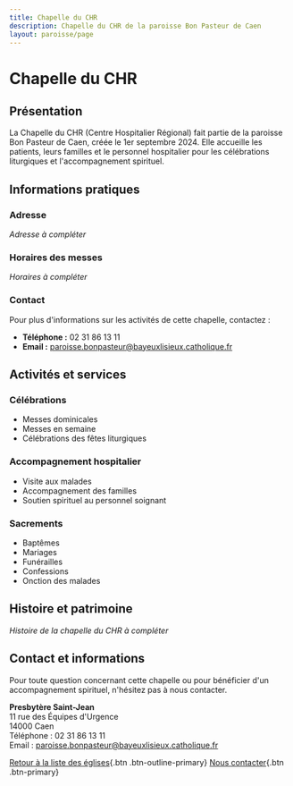 ```yaml
---
title: Chapelle du CHR
description: Chapelle du CHR de la paroisse Bon Pasteur de Caen
layout: paroisse/page
---
```


# Chapelle du CHR

## Présentation

La Chapelle du CHR (Centre Hospitalier Régional) fait partie de la paroisse Bon Pasteur de Caen, créée le 1er septembre 2024. Elle accueille les patients, leurs familles et le personnel hospitalier pour les célébrations liturgiques et l'accompagnement spirituel.

## Informations pratiques

### Adresse
*Adresse à compléter*

### Horaires des messes
*Horaires à compléter*

### Contact
Pour plus d'informations sur les activités de cette chapelle, contactez :
- **Téléphone :** 02 31 86 13 11
- **Email :** paroisse.bonpasteur@bayeuxlisieux.catholique.fr

## Activités et services

### Célébrations
- Messes dominicales
- Messes en semaine
- Célébrations des fêtes liturgiques

### Accompagnement hospitalier
- Visite aux malades
- Accompagnement des familles
- Soutien spirituel au personnel soignant

### Sacrements
- Baptêmes
- Mariages
- Funérailles
- Confessions
- Onction des malades

## Histoire et patrimoine

*Histoire de la chapelle du CHR à compléter*

## Contact et informations

Pour toute question concernant cette chapelle ou pour bénéficier d'un accompagnement spirituel, n'hésitez pas à nous contacter.

**Presbytère Saint-Jean**  
11 rue des Équipes d'Urgence  
14000 Caen  
Téléphone : 02 31 86 13 11  
Email : paroisse.bonpasteur@bayeuxlisieux.catholique.fr

[Retour à la liste des églises](/Les-églises){.btn .btn-outline-primary}
[Nous contacter](/infos/contact){.btn .btn-primary}
